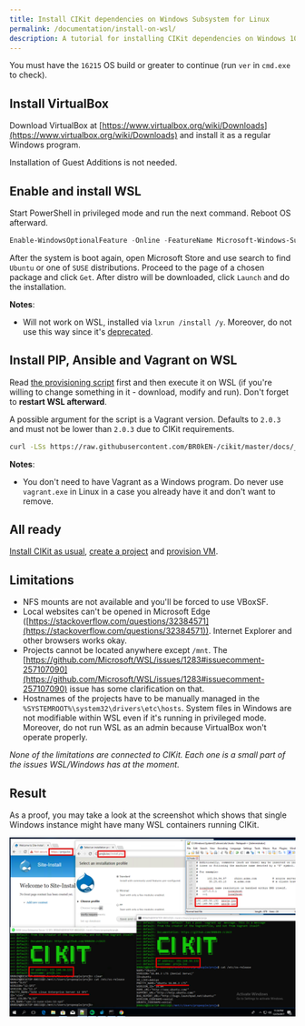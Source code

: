 ```yaml
---
title: Install CIKit dependencies on Windows Subsystem for Linux
permalink: /documentation/install-on-wsl/
description: A tutorial for installing CIKit dependencies on Windows 10 with WSL.
---
```


You must have the `16215` OS build or greater to continue (run `ver` in `cmd.exe` to check).

## Install VirtualBox

Download VirtualBox at [https://www.virtualbox.org/wiki/Downloads](https://www.virtualbox.org/wiki/Downloads) and install it as a regular Windows program.

Installation of Guest Additions is not needed.

## Enable and install WSL

Start PowerShell in privileged mode and run the next command. Reboot OS afterward.

```powershell
Enable-WindowsOptionalFeature -Online -FeatureName Microsoft-Windows-Subsystem-Linux
```

After the system is boot again, open Microsoft Store and use search to find `Ubuntu` or one of `SUSE` distributions. Proceed to the page of a chosen package and click `Get`. After distro will be downloaded, click `Launch` and do the installation.

**Notes**:
- Will not work on WSL, installed via `lxrun /install /y`. Moreover, do not use this way since it's [deprecated](https://docs.microsoft.com/en-us/windows/wsl/reference).

## Install PIP, Ansible and Vagrant on WSL

Read [the provisioning script](wsl-provision.sh) first and then execute it on WSL (if you're willing to change something in it - download, modify and run). Don't forget to **restart WSL afterward**.

A possible argument for the script is a Vagrant version. Defaults to `2.0.3` and must not be lower than `2.0.3` due to CIKit requirements.

```bash
curl -LSs https://raw.githubusercontent.com/BR0kEN-/cikit/master/docs/_documentation/install-on-wsl/wsl-provision.sh | bash -s -- "2.0.3"
```

**Notes**:
- You don't need to have Vagrant as a Windows program. Do never use `vagrant.exe` in Linux in a case you already have it and don't want to remove.

## All ready

[Install CIKit as usual](../README.md#installation), [create a project](../README.md#create-a-project) and [provision VM](../README.md#build-a-virtual-machine-for-local-development).

## Limitations

- NFS mounts are not available and you'll be forced to use VBoxSF.
- Local websites can't be opened in Microsoft Edge ([https://stackoverflow.com/questions/32384571](https://stackoverflow.com/questions/32384571)). Internet Explorer and other browsers works okay.
- Projects cannot be located anywhere except `/mnt`. The [https://github.com/Microsoft/WSL/issues/1283#issuecomment-257107090](https://github.com/Microsoft/WSL/issues/1283#issuecomment-257107090) issue has some clarification on that.
- Hostnames of the projects have to be manually managed in the `%SYSTEMROOT%\system32\drivers\etc\hosts`. System files in Windows are not modifiable within WSL even if it's running in privileged mode. Moreover, do not run WSL as an admin because VirtualBox won't operate properly.

*None of the limitations are connected to CIKit. Each one is a small part of the issues WSL/Windows has at the moment.*

## Result

As a proof, you may take a look at the screenshot which shows that single Windows instance might have many WSL containers running CIKit.

![CIKit VM on openSUSE and Ubuntu, running simultaneously](images/wsl-cikit-opensuse-and-ubuntu.png)
